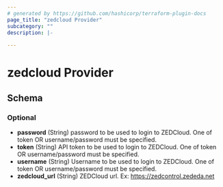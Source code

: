 ```yaml
---
# generated by https://github.com/hashicorp/terraform-plugin-docs
page_title: "zedcloud Provider"
subcategory: ""
description: |-
  
---
```


# zedcloud Provider





<!-- schema generated by tfplugindocs -->
## Schema

### Optional

- **password** (String) password to be used to login to ZEDCloud. One of token OR username/password must be specified.
- **token** (String) API token to be used to login to ZEDCloud. One of token OR username/password must be specified.
- **username** (String) Username to be used to login to ZEDCloud. One of token OR username/password must be specified.
- **zedcloud_url** (String) ZEDCloud url. Ex: https://zedcontrol.zededa.net
